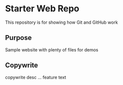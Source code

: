 # Starter Web Repo

This repository is for showing how Git and GitHub work

## Purpose

Sample website with plenty of files for demos

## Copywrite

copywrite desc ... feature text

